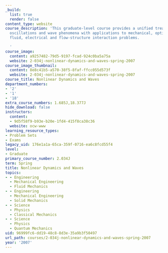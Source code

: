 ```yaml
---
_build:
  list: true
  render: false
content_type: website
course_description: 'This graduate-level course provides a unified treatment of nonlinear
  oscillations and wave phenomena with applications to mechanical, optical, geophysical,
  fluid, electrical and flow-structure interaction problems.

  '
course_image:
  content: a9257482-79d5-9197-fcad-924c0ba5a75a
  website: 2-034j-nonlinear-dynamics-and-waves-spring-2007
course_image_thumbnail:
  content: 8e8c41b5-a570-38f5-8faf-ffcc055d573f
  website: 2-034j-nonlinear-dynamics-and-waves-spring-2007
course_title: Nonlinear Dynamics and Waves
department_numbers:
- '2'
- '1'
- '18'
extra_course_numbers: 1.685J,18.377J
hide_download: false
instructors:
  content:
  - 9d5f58f9-b93e-b20e-1fd4-415f8ca38c36
  website: ocw-www
learning_resource_types:
- Problem Sets
- Exams
legacy_uid: 176e1a1a-65ca-359f-0716-ea6c8fcd55f4
level:
- Graduate
primary_course_number: 2.034J
term: Spring
title: Nonlinear Dynamics and Waves
topics:
- - Engineering
  - Mechanical Engineering
  - Fluid Mechanics
- - Engineering
  - Mechanical Engineering
  - Solid Mechanics
- - Science
  - Physics
  - Classical Mechanics
- - Science
  - Physics
  - Quantum Mechanics
uid: 96999fc6-dd19-48c8-8d3e-35a9b3f50497
url_path: courses/2-034j-nonlinear-dynamics-and-waves-spring-2007
year: '2007'
---
```


